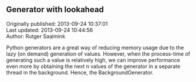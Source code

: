 ## Generator with lookahead  
Originally published: 2013-09-24 10:37:01  
Last updated: 2013-09-24 10:44:56  
Author: Rutger Saalmink  
  
Python generators are a great way of reducing memory usage due to the lazy (on demand) generation of values. However, when the process-time of generating such a value is relatively high, we can improve performance even more by obtaining the next n values of the generator in a separate thread in the background. Hence, the BackgroundGenerator.